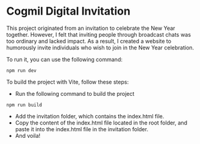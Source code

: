 # Cogmil Digital Invitation

This project originated from an invitation to celebrate the New Year together. However, I felt that inviting people through broadcast chats was too ordinary and lacked impact. As a result, I created a website to humorously invite individuals who wish to join in the New Year celebration.

To run it, you can use the following command:

```
npm run dev
```

To build the project with Vite, follow these steps:

- Run the following command to build the project

```
npm run build
```

- Add the invitation folder, which contains the index.html file.
- Copy the content of the index.html file located in the root folder, and paste it into the index.html file in the invitation folder.
- And voila!
